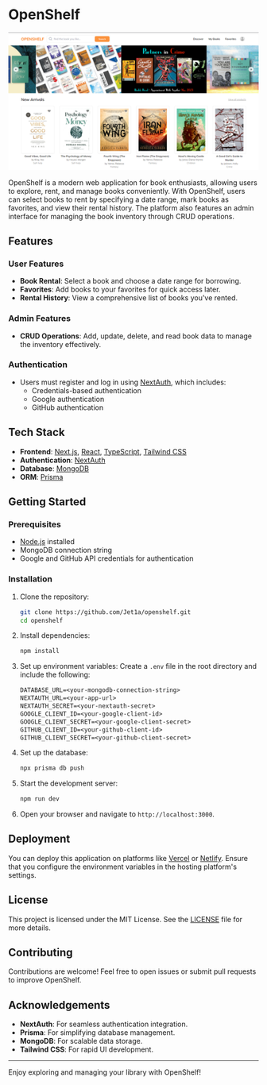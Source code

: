 # OpenShelf

![OpenShelf Screenshot](./assets/screenshot.png)

OpenShelf is a modern web application for book enthusiasts, allowing users to explore, rent, and manage books conveniently. With OpenShelf, users can select books to rent by specifying a date range, mark books as favorites, and view their rental history. The platform also features an admin interface for managing the book inventory through CRUD operations.

## Features

### User Features
- **Book Rental**: Select a book and choose a date range for borrowing.
- **Favorites**: Add books to your favorites for quick access later.
- **Rental History**: View a comprehensive list of books you've rented.

### Admin Features
- **CRUD Operations**: Add, update, delete, and read book data to manage the inventory effectively.

### Authentication
- Users must register and log in using [NextAuth](https://next-auth.js.org/), which includes:
  - Credentials-based authentication
  - Google authentication
  - GitHub authentication

## Tech Stack
- **Frontend**: [Next.js](https://nextjs.org/), [React](https://reactjs.org/), [TypeScript](https://www.typescriptlang.org/), [Tailwind CSS](https://tailwindcss.com/)
- **Authentication**: [NextAuth](https://next-auth.js.org/)
- **Database**: [MongoDB](https://www.mongodb.com/)
- **ORM**: [Prisma](https://www.prisma.io/)

## Getting Started

### Prerequisites
- [Node.js](https://nodejs.org/) installed
- MongoDB connection string
- Google and GitHub API credentials for authentication

### Installation
1. Clone the repository:
   ```bash
   git clone https://github.com/Jet1a/openshelf.git
   cd openshelf
   ```

2. Install dependencies:
   ```bash
   npm install
   ```

3. Set up environment variables:
   Create a `.env` file in the root directory and include the following:
   ```env
   DATABASE_URL=<your-mongodb-connection-string>
   NEXTAUTH_URL=<your-app-url>
   NEXTAUTH_SECRET=<your-nextauth-secret>
   GOOGLE_CLIENT_ID=<your-google-client-id>
   GOOGLE_CLIENT_SECRET=<your-google-client-secret>
   GITHUB_CLIENT_ID=<your-github-client-id>
   GITHUB_CLIENT_SECRET=<your-github-client-secret>
   ```

4. Set up the database:
   ```bash
   npx prisma db push
   ```

5. Start the development server:
   ```bash
   npm run dev
   ```

6. Open your browser and navigate to `http://localhost:3000`.

## Deployment
You can deploy this application on platforms like [Vercel](https://vercel.com/) or [Netlify](https://www.netlify.com/). Ensure that you configure the environment variables in the hosting platform's settings.

## License
This project is licensed under the MIT License. See the [LICENSE](LICENSE) file for more details.

## Contributing
Contributions are welcome! Feel free to open issues or submit pull requests to improve OpenShelf.

## Acknowledgements
- **NextAuth**: For seamless authentication integration.
- **Prisma**: For simplifying database management.
- **MongoDB**: For scalable data storage.
- **Tailwind CSS**: For rapid UI development.

---

Enjoy exploring and managing your library with OpenShelf!

